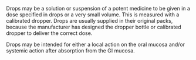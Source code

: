 Drops may be a solution or suspension of a potent medicine to be given in a dose specified in drops or a very small volume. This is measured with a calibrated dropper. Drops are usually supplied in their original packs, because the manufacturer has designed the dropper bottle or calibrated dropper to deliver the correct dose.

Drops may be intended for either a local action on the oral mucosa and/or systemic action after absorption from the GI mucosa.
